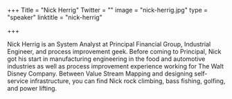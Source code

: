 +++
Title = "Nick Herrig"
Twitter = ""
image = "nick-herrig.jpg"
type = "speaker"
linktitle = "nick-herrig"

+++

Nick Herrig is an System Analyst at Principal Financial Group, Industrial Engineer, and process improvement geek. Before coming to Principal, Nick got his start in manufacturing engineering in the food and automotive industries as well as process improvement experience working for The Walt Disney Company. Between Value Stream Mapping and designing self-service infrastructure, you can find Nick rock climbing, bass fishing, golfing, and power lifting.
